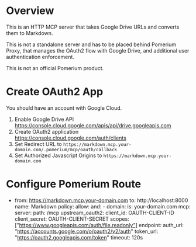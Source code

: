 # Overview

This is an HTTP MCP server that takes Google Drive URLs and converts them to Markdown.

This is not a standalone server and has to be placed behind Pomerium Proxy, that manages the OAuth2 flow with Google Drive, and additional user authentication enforcement.

This is not an official Pomerium product.

# Create OAuth2 App

You should have an account with Google Cloud.

1. Enable Google Drive API https://console.cloud.google.com/apis/api/drive.googleapis.com
2. Create OAuth2 application https://console.cloud.google.com/auth/clients
3. Set Redirect URL to `https://markdown.mcp.your-domain.com/.pomerium/mcp/oauth/callback`
4. Set Authorized Javascript Origins to `https://markdown.mcp.your-domain.com`

# Configure Pomerium Route

  - from: https://markdown.mcp.your-domain.com
    to: http://localhost:8000
    name: Markdown
    policy:
      allow:
        and:
          - domain:
              is: your-domain.com
    mcp:
      server:
        path: /mcp
        upstream_oauth2:
          client_id: OAUTH-CLIENT-ID
          client_secret: OAUTH-CLIENT-SECRET
          scopes: ["https://www.googleapis.com/auth/file.readonly"]
          endpoint:
            auth_url:  "https://accounts.google.com/o/oauth2/v2/auth"
            token_url: "https://oauth2.googleapis.com/token"
    timeout: 120s
